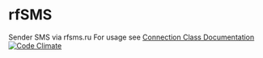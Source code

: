 rfSMS
=====

Sender SMS via rfsms.ru
For usage see [Connection Class Documentation](http://rubydoc.info/github/cynek/rfsms/Rfsms/Connection)
[![Code Climate](https://codeclimate.com/badge.png)](https://codeclimate.com/github/cynek/rfsms)

